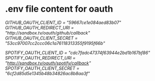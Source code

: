 <h1>.env file content for oauth</h1>
<i>
GITHUB_OAUTH_CLIENT_ID = "59667ce1e084aed83b07"
GITHUB_OAUTH_REDIRECT_URI = "http://sandbox.tv/oauth/github/callback"
GITHUB_OAUTH_CLIENT_SECRET = "53cc97007cc2ccc06c1a76118313355f9195f66b"

SPOTIFY_OAUTH_CLIENT_ID = "cdc7fadc47374f63944e2bd1b167bf86"
SPOTIFY_OAUTH_REDIRECT_URI = "http://sandbox.tv/oauth/spotify/callback"
SPOTIFY_OAUTH_CLIENT_SECRET = "6cf2d85d5e1345b48b34826ac8b8aa3f"
</i>
